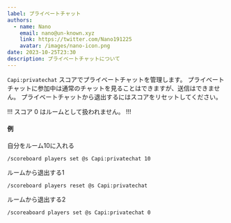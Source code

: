 ```yaml
---
label: プライベートチャット
authors:
  - name: Nano
    email: nano@un-known.xyz
    link: https://twitter.com/Nano191225
    avatar: /images/nano-icon.png
date: 2023-10-25T23:30
description: プライベートチャットについて
---
```


`Capi:privatechat` スコアでプライベートチャットを管理します。
プライベートチャットに参加中は通常のチャットを見ることはできますが、送信はできません。
プライベートチャットから退出するにはスコアをリセットしてください。

!!!
スコア 0 はルームとして扱われません。
!!!

#### 例
自分をルーム10に入れる
```
/scoreboard players set @s Capi:privatechat 10
```

ルームから退出する1
```
/scoreboard players reset @s Capi:privatechat
```

ルームから退出する2
```
/scoreaboard players set @s Capi:privatechat 0
```